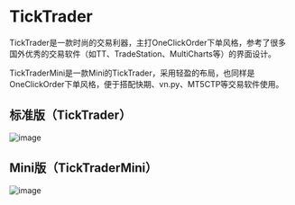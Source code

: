 # TickTrader
TickTrader是一款时尚的交易利器，主打OneClickOrder下单风格，参考了很多国外优秀的交易软件（如TT、TradeStation、MultiCharts等）的界面设计。

TickTraderMini是一款Mini的TickTrader，采用轻盈的布局，也同样是OneClickOrder下单风格，便于搭配快期、vn.py、MT5CTP等交易软件使用。

## 标准版（TickTrader）
![image](https://github.com/openctp/TickTrader/assets/83346523/ba3bcd24-f478-498d-80f4-29c18bbf5ff7)

## Mini版（TickTraderMini）
![image](https://github.com/openctp/TickTrader/assets/83346523/999c45f7-700e-4660-9180-fd02733d45cd)

